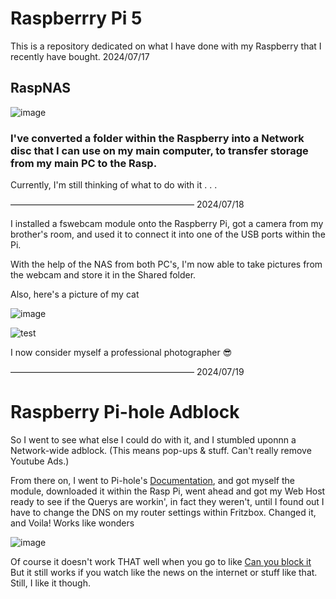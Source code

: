 # Raspberrry Pi 5

This is a repository dedicated on what I have done with my Raspberry that I recently have bought. 2024/07/17

## RaspNAS

![image](https://github.com/user-attachments/assets/232eac97-c147-42b6-bbc3-1a4684436694)

### I've converted a folder within the Raspberry into a Network disc that I can use on my main computer, to transfer storage from my main PC to the Rasp.

Currently, I'm still thinking of what to do with it . . .

————————————————————— 2024/07/18

I installed a fswebcam module onto the Raspberry Pi, got a camera from my brother's room, and used it to connect it into one of the USB ports within the Pi. 

With the help of the NAS from both PC's, I'm now able to take pictures from the webcam and store it in the Shared folder.

Also, here's a picture of my cat

![image](https://github.com/user-attachments/assets/199b460b-62b0-4fbc-8410-3e8d84a62f62)

![test](https://github.com/user-attachments/assets/3f4ab9f0-eb2c-4ee8-af61-7867057818c2)

I now consider myself a professional photographer 😎

————————————————————— 2024/07/19

# Raspberry Pi-hole Adblock

So I went to see what else I could do with it, and I stumbled uponnn a Network-wide adblock. (This means pop-ups & stuff. Can't really remove Youtube Ads.)

From there on, I went to Pi-hole's [Documentation](https://docs.pi-hole.net), and got myself the module, downloaded it within the Rasp Pi, went ahead and got my Web Host ready to see if the Querys are workin', in fact they weren't,
until I found out I have to change the DNS on my router settings within Fritzbox. Changed it, and Voila! Works like wonders

![image](https://github.com/user-attachments/assets/e48b3108-a4b4-4c02-819f-1d1dd27e57c2)

Of course it doesn't work THAT well when you go to like [Can you block it](https://canyoublockit.com/) But it still works if you watch like the news on the internet or stuff like that. Still, I like it though.
